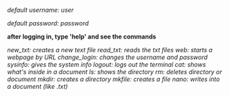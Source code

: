 _default username: user_

_default password: password_


**after logging in, type 'help' and see the commands**


_new_txt: creates a new text file
read_txt: reads the txt files
web: starts a webpage by URL
change_login: changes the username and password
sysinfo: gives the system info
logout: logs out the terminal
cat: shows what's inside in a document
ls: shows the directory
rm: deletes directory or document
mkdir: creates a directory
mkfile: creates a file
nano: writes into a document (like .txt)_
